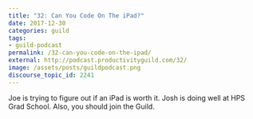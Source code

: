```yaml
---
title: "32: Can You Code On The iPad?"
date: 2017-12-30
categories: guild
tags:
- guild-podcast
permalink: /32-can-you-code-on-the-ipad/
external: http://podcast.productivityguild.com/32/
image: /assets/posts/guildpodcast.png
discourse_topic_id: 2241
---
```

Joe is trying to figure out if an iPad is worth it. Josh is doing well at HPS Grad School. Also, you should join the Guild.
<!--more-->